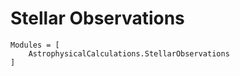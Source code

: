 # Stellar Observations

```@autodocs
Modules = [
    AstrophysicalCalculations.StellarObservations
]
```